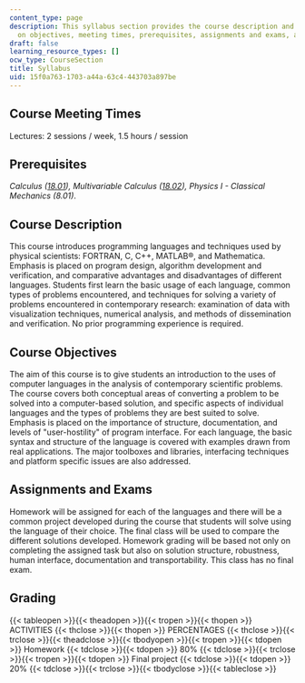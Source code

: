 ```yaml
---
content_type: page
description: This syllabus section provides the course description and information
  on objectives, meeting times, prerequisites, assignments and exams, and grading.
draft: false
learning_resource_types: []
ocw_type: CourseSection
title: Syllabus
uid: 15f0a763-1703-a44a-63c4-443703a897be
---
```

## Course Meeting Times

Lectures: 2 sessions / week, 1.5 hours / session

## Prerequisites

_Calculus (_[_18.01_](/courses/18-01-single-variable-calculus-fall-2006)_), Multivariable Calculus (_[_18.02_](/courses/18-02-multivariable-calculus-fall-2007)_), Physics I - Classical Mechanics (8.01)_.

## Course Description

This course introduces programming languages and techniques used by physical scientists: FORTRAN, C, C++, MATLAB®, and Mathematica. Emphasis is placed on program design, algorithm development and verification, and comparative advantages and disadvantages of different languages. Students first learn the basic usage of each language, common types of problems encountered, and techniques for solving a variety of problems encountered in contemporary research: examination of data with visualization techniques, numerical analysis, and methods of dissemination and verification. No prior programming experience is required.

## Course Objectives

The aim of this course is to give students an introduction to the uses of computer languages in the analysis of contemporary scientific problems. The course covers both conceptual areas of converting a problem to be solved into a computer-based solution, and specific aspects of individual languages and the types of problems they are best suited to solve. Emphasis is placed on the importance of structure, documentation, and levels of "user-hostility" of program interface. For each language, the basic syntax and structure of the language is covered with examples drawn from real applications. The major toolboxes and libraries, interfacing techniques and platform specific issues are also addressed.

## Assignments and Exams

Homework will be assigned for each of the languages and there will be a common project developed during the course that students will solve using the language of their choice. The final class will be used to compare the different solutions developed. Homework grading will be based not only on completing the assigned task but also on solution structure, robustness, human interface, documentation and transportability. This class has no final exam.

## Grading

{{< tableopen >}}{{< theadopen >}}{{< tropen >}}{{< thopen >}}
ACTIVITIES
{{< thclose >}}{{< thopen >}}
PERCENTAGES
{{< thclose >}}{{< trclose >}}{{< theadclose >}}{{< tbodyopen >}}{{< tropen >}}{{< tdopen >}}
Homework
{{< tdclose >}}{{< tdopen >}}
80%
{{< tdclose >}}{{< trclose >}}{{< tropen >}}{{< tdopen >}}
Final project
{{< tdclose >}}{{< tdopen >}}
20%
{{< tdclose >}}{{< trclose >}}{{< tbodyclose >}}{{< tableclose >}}